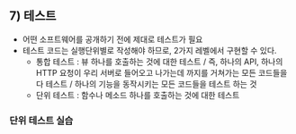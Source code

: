 ## 7) 테스트
- 어떤 소프트웨어를 공개하기 전에 제대로 테스트가 필요
- 테스트 코드는 실행단위별로 작성해야 하므로, 2가지 레벨에서 구현할 수 있다.
  - 통합 테스트 : 뷰 하나를 호출하는 것에 대한 테스트 / 즉, 하나의 API, 하나의 HTTP 요청이 우리 서버로 들어오고 나가는데 까지를 거쳐가는 모든 코드들을 다 테스트 / 하나의 기능을 동작시키는 모든 코드들을 테스트 하는 것 
  - 단위 테스트 : 함수나 메소드 하나를 호출하는 것에 대한 테스트


### 단위 테스트 실습




